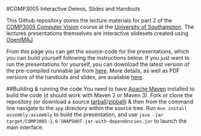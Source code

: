 #COMP3005 Interactive Demos, Slides and Handouts

This Github repository stores the lecture materials for part 2 of the [COMP3005 Computer Vision](https://secure.ecs.soton.ac.uk/module/COMP3005) course at the [University of Southampton](http://www.soton.ac.uk). The lectures presentations themselves are interactive slidesets created using [OpenIMAJ](http://www.openimaj.org).

From this page you can get the source-code for the presentations, which you can build yourself following the instructions below. If you just want to run the presentations for yourself, you can download the latest version of the pre-compiled runnable jar from [here](http://jenkins.ecs.soton.ac.uk/job/COMP3005/lastSuccessfulBuild/artifact/app/target/COMP3005-1.0-SNAPSHOT-jar-with-dependencies.jar). More details, as well as PDF versions of the handouts and slides, are available [here](http://jonhare.github.io/COMP3005/).

##Building & running the code
You need to have [Apache Maven](http://maven.apache.org) installed to build the code (it should work with Maven 2 or Maven 3). Fork or clone the repository (or download a source [tarball](https://github.com/jonhare/COMP3005/tarball/master)/[zipball](https://github.com/jonhare/COMP3005/zipball/master)) & then from the command line navigate to the `app` directory within the source tree. Run `mvn install assembly:assembly` to build the presentation, and use `java -jar target/COMP3005-1.0-SNAPSHOT-jar-with-dependencies.jar` to launch the main interface.

